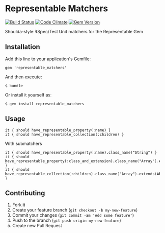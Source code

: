# Representable Matchers

[![Build Status](https://travis-ci.org/CodingZeal/representable_matchers.png?branch=master)](https://travis-ci.org/CodingZeal/representable_matchers) [![Code Climate](https://codeclimate.com/github/CodingZeal/representable_matchers.png)](https://codeclimate.com/github/CodingZeal/representable_matchers) [![Gem Version](https://badge.fury.io/rb/representable_matchers.png)](http://badge.fury.io/rb/representable_matchers)

Shoulda-style RSpec/Test Unit matchers for the Representable Gem

## Installation

Add this line to your application's Gemfile:

    gem 'representable_matchers'

And then execute:

    $ bundle

Or install it yourself as:

    $ gem install representable_matchers

## Usage

    it { should have_representable_property(:name) }
    it { should have_representable_collection(:children) }

With submatchers

    it { should have_representable_property(:name).class_name("String") }
    it { should have_representable_property(:class_and_extension).class_name("Array").extends(AbstractRepresenter) }
    it { should have_representable_collection(:children).class_name("Array").extends(AbstractRepresenter).parse_strategy(:sync) }

## Contributing

1. Fork it
2. Create your feature branch (`git checkout -b my-new-feature`)
3. Commit your changes (`git commit -am 'Add some feature'`)
4. Push to the branch (`git push origin my-new-feature`)
5. Create new Pull Request
